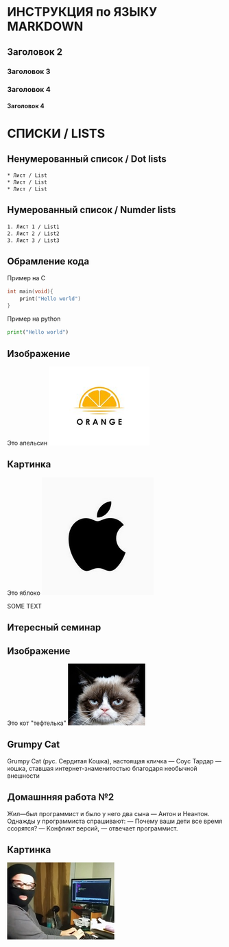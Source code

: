 # ИНСТРУКЦИЯ по ЯЗЫКУ MARKDOWN
## Заголовок 2
### Заголовок 3
### Заголовок 4
#### Заголовок 4


# СПИСКИ / LISTS
## Ненумерованный список / Dot lists
    * Лист / List
    * Лист / List
    * Лист / List

## Нумерованный список / Numder lists
    1. Лист 1 / List1
    2. Лист 2 / List2
    3. Лист 3 / List3

## Обрамление кода
Пример на С
```C
int main(void){
    print("Hello world")
}
```
Пример на python
```python
print("Hello world")
```

## Изображение
Это апельсин
![Апельсин](Orange.jpg)

## Картинка
Это яблоко
![Яблоко](Apple.jpg)

SOME TEXT

## Итересный семинар
## Изображение
Это кот "тефтелька"
![Тефтелька](cat.jpg)

## Grumpy Cat
Grumpy Cat (рус. Сердитая Кошка), настоящая кличка — Соус Тардар — кошка, ставшая интернет-знаменитостью благодаря необычной внешности
## Домашнняя работа №2
Жил—был программист и было у него два сына — Антон и Неантон.
Однажды у программиста спрашивают:
— Почему ваши дети все время ссорятся?
— Kонфликт версий, — отвечает программист.
## Картинка
![Hacker](hacker.jpg)